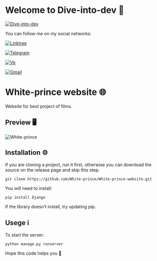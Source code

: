 # Welcome to Dive-into-dev  :minidisc:

[![Dive-into-dev](https://github.com/Dive-dev/Dive-dev/blob/main/assets/dive-into-dev.png?raw=true)]()

You can follow me on my social networks:

  [![Linktree](https://img.shields.io/badge/-Linktree-131313?style=for-the-badge&logo=Linktree)](https://linktr.ee/dive_into_dev)
  
  [![Telegram](https://img.shields.io/badge/-Telegram-131313?style=for-the-badge&logo=Telegram)](https://t.me/Dark_Hub_info)
  
  [![Vk](https://img.shields.io/badge/-Vk-131313?style=for-the-badge&logo=Vk)](https://vk.com/dive_into_dev)
  
  [![Gmail](https://img.shields.io/badge/-Gmail-131313?style=for-the-badge&logo=Gmail&logoColor=white)](https://mail.google.com/mail/u/0/?fs=1&tf=cm&source=mailto&to=tiltedfear@gmail.com)
# White-prince website :globe_with_meridians:

Website for best project of films.

## Preview :desktop_computer:

![White-prince](https://i.ibb.co/R7Xcbpp/preview-git.png)

## Installation :gear:

If you are cloning a project, run it first, otherwise you can download the source on the release page and skip this step.

    git clone https://github.com/White-prince/White-prince-website.git

You will need to install:

    pip install Django

If the library doesn't install, try updating pip.

## Usege :information_source:

To start the server:
    
    python manage.py runserver

Hope this code helps you :crown:
